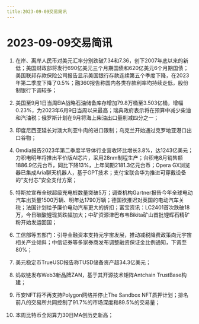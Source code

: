 ```yaml
---
title:2023-09-09交易简讯
---
```

# 2023-09-09交易简讯
1. 在岸、离岸人民币对美元汇率分别跌破7.34和7.36，创下2007年底以来的新低；美国财政部将发行690亿美元三个月期国债和620亿美元6个月期国债；美国联邦存款保险公司报告显示美国银行存款连续第五个季度下降，在2023年第二季度下降了0.5%；融360报告称国内各类存款利率均持续走低，股份制银行下调较多；

2. 美国至9月1日当周EIA战略石油储备库存增加79.8万桶至3.503亿桶，增幅0.23%，为2023年6月9日当周以来最高；瑞典政府表示将在预算中减少柴油和汽油税；俄罗斯计划在9月将海上柴油出口量削减四分之一；

3. 印度尼西亚延长对澳大利亚牛肉的进口限制；乌克兰开始通过克罗地亚港口出口谷物；

4. Omdia报告2023年第二季度半导体行业营收环比增长3.8%，达1243亿美元；力积电明年将推出平价版AI芯片，采用28nm制程生产；台积电8月销售额1886.9亿元台币，同比下降13%，上年同期2181.3亿元台币；Opera GX浏览器已集成Aria聊天机器人，基于GPT技术；支付宝联合华为推进可穿戴设备的“支付芯”安全支付方案；

5. 特斯拉宣布全球超级充电桩数量突破5万；调查机构Gartner报告今年全球电动汽车出货量1500万辆、明年达1790万辆；德国欲推迟对英国的电动汽车关税；法国计划给予廉价电动汽车更大的折扣；富宝资讯：LC2401首次跌破18万，今日碳酸锂现货跌幅加大；中矿资源津巴布韦Bikita矿山首批锂辉石精矿粉开始发运回国；

6. 工信部等五部门：引导金融资本支持元宇宙发展，推动减税降费政策向元宇宙相关产业倾斜；中信证券等多家券商发布调整融资保证金比例通知，下调至80%；

7. 美元稳定币TrueUSD报告称TUSD储备资产超34.3亿美元；

8. 蚂蚁链发布Web3新品牌ZAN，基于其开源技术矩阵Antchain TrustBase构建；

9. 币安NFT将不再支持Polygon网络并停止The Sandbox NFT质押计划；排名前八的交易所共同控制了91.7%的市场深度和89.5%的交易量；

10. 本周比特币全网算力30日MA创历史新高；